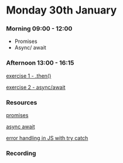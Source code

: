 # Monday 30th January

### Morning 09:00 - 12:00

 - Promises 
 - Async/ await 


### Afternoon 13:00 - 16:15

[exercise 1 - .then()](https://classroom.github.com/a/pp2n4Tt5)

[exercise 2 - async/await](https://classroom.github.com/a/D_jKOmKV)

### Resources

[promises](https://javascript.info/promise-basics)

[async await](https://javascript.info/async-await)

[error handling in JS with try catch](https://javascript.info/try-catch)

### Recording
